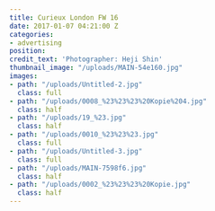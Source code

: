 ```yaml
---
title: Curieux London FW 16
date: 2017-01-07 04:21:00 Z
categories:
- advertising
position: 
credit_text: 'Photographer: Heji Shin'
thumbnail_image: "/uploads/MAIN-54e160.jpg"
images:
- path: "/uploads/Untitled-2.jpg"
  class: full
- path: "/uploads/0008_%23%23%23%20Kopie%204.jpg"
  class: half
- path: "/uploads/19_%23.jpg"
  class: half
- path: "/uploads/0010_%23%23%23.jpg"
  class: full
- path: "/uploads/Untitled-3.jpg"
  class: full
- path: "/uploads/MAIN-7598f6.jpg"
  class: half
- path: "/uploads/0002_%23%23%23%20Kopie.jpg"
  class: half
---
```

